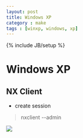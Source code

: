 ```yaml
---
layout: post
title: Windows XP
category : make
tags : [winxp, windows, xp]
---
```

{% include JB/setup %}

# Windows XP

## NX Client

* create session

> nxclient --admin

![](pic/attach.png)

